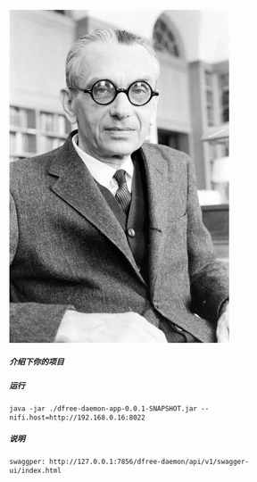 ![logo](logo.png)

##### 介绍下你的项目

##### 运行

```
java -jar ./dfree-daemon-app-0.0.1-SNAPSHOT.jar --nifi.host=http://192.168.0.16:8022
```

##### 说明

```
swaggper: http://127.0.0.1:7856/dfree-daemon/api/v1/swagger-ui/index.html
```


